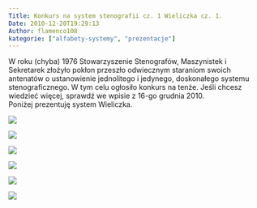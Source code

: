 ```yaml
---
Title: Konkurs na system stenografii cz. 1 Wieliczka cz. 1.
Date: 2010-12-20T19:29:13
Author: flamenco108
kategorie: ["alfabety-systemy", "prezentacje"]
---
```


W roku (chyba) 1976 Stowarzyszenie Stenografów, Maszynistek i Sekretarek
złożyło pokłon przeszło odwiecznym staraniom swoich antenatów o
ustanowienie jednolitego i jedynego, doskonałego systemu
stenograficznego. W tym celu ogłosiło konkurs na tenże. Jeśli chcesz
wiedzieć więcej, sprawdź we wpisie z 16-go grudnia 2010.  
Poniżej prezentuję system Wieliczka.


![](wieliczka01.png)

![](wieliczka03.png)

![](wieliczka02.png)

![](wieliczka04.png)

![](wieliczka05.png)

![](wieliczka06.png)
